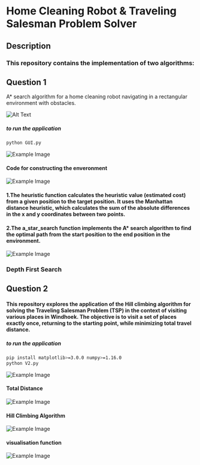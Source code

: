 # Home Cleaning Robot & Traveling Salesman Problem Solver
## Description

### This repository contains the implementation of two algorithms:

## Question 1

 A* search algorithm for a home cleaning robot navigating in a rectangular environment with obstacles.

 ![Alt Text](./assets/Question1.gif)

##### to run the application


```bash
python GUI.py
```

![Example Image](./assets/environment.png)

#### Code for constructing the enveronment

![Example Image](./assets//Astar.png)

#### 1.The heuristic function calculates the heuristic value (estimated cost) from a given position to the target position. It uses the Manhattan distance heuristic, which calculates the sum of the absolute differences in the x and y coordinates between two points.
#### 2.The a_star_search function implements the A* search algorithm to find the optimal path from the start position to the end position in the environment.

![Example Image](./assets/DFS.png)

 ### Depth First Search 



## Question 2

#### This repository explores the application of the Hill climbing algorithm for solving the Traveling Salesman Problem (TSP) in the context of visiting various places in Windhoek. The objective is to visit a set of places exactly once, returning to the starting point, while minimizing total travel distance.

##### to run the application

```bash
pip install matplotlib>=3.0.0 numpy>=1.16.0
python V2.py
```



![Example Image](./assets/Question2.png)

#### Total Distance
![Example Image](./assets/totaldistance.png)

#### Hill Climbing Algorithm
![Example Image](./assets/hillclimbing.png)

#### visualisation function
![Example Image](./assets/Visualisation.png)